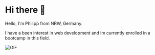# Hi there 👋

Hello, I'm Philipp from NRW, Germany. 

I have a been interest in web development and im currently enrolled in a bootcamp in this field.

![GIF](https://media.giphy.com/media/3o6ZtpxSZbQRRnwCKQ/giphy.gif)
